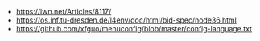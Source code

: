 - https://lwn.net/Articles/8117/
- https://os.inf.tu-dresden.de/l4env/doc/html/bid-spec/node36.html
- https://github.com/xfguo/menuconfig/blob/master/config-language.txt